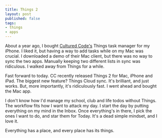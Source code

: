 ```yaml
---
title: Things 2
layout: post
published: false
tags: 
- things
- apps
---
```


About a year ago, I bought [Cultured Code's](http://culturedcode.com) Things task manager for my iPhone. I liked it, but having a way to add tasks while on my Mac was crucial. I downloaded a demo of their Mac client, but there was no way to sync the two apps. Manually keeping two different lists in sync was ridiculous. I walked away from Things for a while. 

Fast forward to today. CC recently released Things 2 for Mac, iPhone and iPad. The biggest new feature? Things Cloud sync. It's brilliant, and just works. But, more importantly, it's ridiculously fast. I went ahead and bought the Mac app.

I don't know how I'd manage my school, club and life todos without Things. The workflow fits how I want to attack my day. I start the day by putting everything on my mind in the Inbox. Once everything's in there, I pick the ones I want to do, and star them for Today. It's a dead simple mindset, and I love it.

Everything has a place, and every place has its things. 